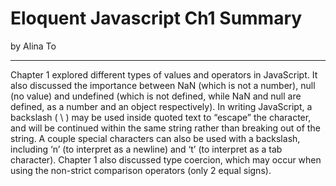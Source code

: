 Eloquent Javascript Ch1 Summary
===============================

by Alina To
___________

Chapter 1 explored different types of values and operators in JavaScript. It also discussed the importance between NaN (which is not a number), null (no value) and undefined (which is not defined, while NaN and null are defined, as a number and an object respectively). In writing JavaScript, a backslash ( \ ) may be used inside quoted text to “escape” the character, and will be continued within the same string rather than breaking out of the string. A couple special characters can also be used with a backslash, including ‘n’ (to interpret as a newline) and ‘t’ (to interpret as a tab character). Chapter 1 also discussed type coercion, which may occur when using the non-strict comparison operators (only 2 equal signs).
